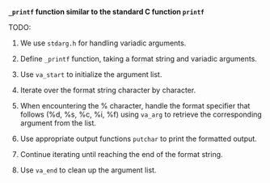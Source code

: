 **`_printf` function similar to the standard C function `printf`**

TODO:
1. We use `stdarg.h` for handling variadic arguments.

2. Define `_printf` function, taking a format string and variadic arguments.

3. Use `va_start` to initialize the argument list.

4. Iterate over the format string character by character.

5. When encountering the % character, handle the format specifier that follows (%d, %s, %c, %i, %f) using `va_arg` to retrieve the corresponding argument from the list.

6. Use appropriate output functions `putchar` to print the formatted output.
 
7. Continue iterating until reaching the end of the format string.

8. Use `va_end` to clean up the argument list.
